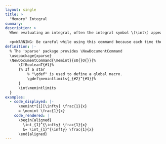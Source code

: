 ```yaml
---
layout: single
title: >
  "Memory" Integral
summary: 
description: >
  When evaluating an integral, often the integral symbol \(\int\) appears with the same limits repeatedly. A "memory" command <code>\memint</code> allows for the limits to be typed once when the integral first appears and omitted thereafter. In particular, there are two versions of <code>\memint</code>: a starred version <code>\memint*[&lt;lower limit&gt;][&lt;upper limit&gt;]</code> records the lower limit <code>&lt;lower limit&gt;</code> and the upper limit <code>&lt;lower limit&gt;</code> into memory. From then on, the unstarred version <code>\memint</code> will insert a integral with the recorded limits. In addition to saving time typing, <code>\memint</code> simplifies the LaTeX code, so it is easier to edit and find mistakes. 
  
  <p>WARNING: Be careful while using this command because each time the starred version is called, it changes the definition for all of the unstarred versions until the next starred version. Thus, if you add <code>\memlim*</code> into the middle of text where you are already using  <code>\memlim</code> with a different definition, you can unintentionally change the rendered equations. For this reason, I restrict the usage of each remembered command to a single equation.</p>
definition: |- 
  % The 'xparse' package provides \NewDocumentCommand
  \usepackage{xparse}
  \NewDocumentCommand{\memint}{sO{}O{}}{%
      \IfBooleanT{#1}%
      {% If a star
          % "\gdef" is used to define a global macro.
          \gdef\memintlimits{_{#2}^{#3}}%
      }
      \int\memintlimits
  }
examples:
  - code_displayed: |-
      \memint*[1][\infty] \frac{1}{x} 
      = \memint \frac{1}{x}
    code_rendered: |
      \begin{aligned}
        \int_{1}^{\infty} \frac{1}{x} 
        &= \int_{1}^{\infty} \frac{1}{x}
      \end{aligned}
---
```



<!-- {% include latex-example.txt 
code_displayed="
\memlim*[x_0 \to 5] \frac{(x+1)(x-5)}{(x-2)(x-5)} 
= \memlim \frac{x+1}{x-2} 
= \frac{5+1}{5-2} 
= 2" 
code_rendered="\begin{aligned}
\lim_{x_0 \to 5} \frac{(x+1)(x-5)}{(x-2)(x-5)} 
= \lim_{x_0 \to 5} \frac{x+1}{x-2} 
= \frac{5+1}{5-2} 
= 2
\end{aligned}" %} -->
